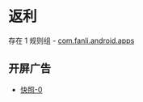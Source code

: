 # 返利

存在 1 规则组 - [com.fanli.android.apps](/src/apps/com.fanli.android.apps.ts)

## 开屏广告

- [快照-0](https://i.gkd.li/import/13227495)
